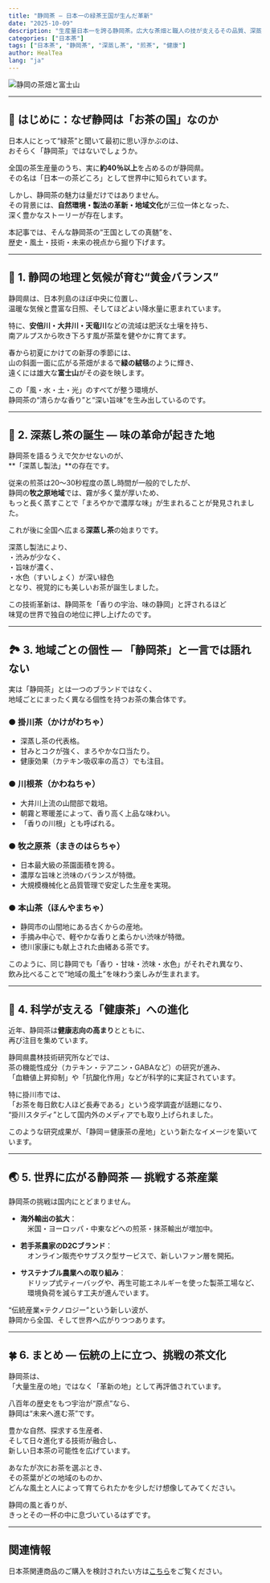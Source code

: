 ```yaml
---
title: "静岡茶 ― 日本一の緑茶王国が生んだ革新"
date: "2025-10-09"
description: "生産量日本一を誇る静岡茶。広大な茶畑と職人の技が支えるその品質、深蒸し茶の革新、地域ごとの個性、そして世界に向けた新しい挑戦を詳しく解説します。"
categories: ["日本茶"]
tags: ["日本茶", "静岡茶", "深蒸し茶", "煎茶", "健康"]
author: HealTea
lang: "ja"
---
```


![静岡の茶畑と富士山](/blog/2025-10-09-shizuoka-tea.jpg)

---

## 🍃 はじめに：なぜ静岡は「お茶の国」なのか

日本人にとって“緑茶”と聞いて最初に思い浮かぶのは、  
おそらく「静岡茶」ではないでしょうか。  

全国の茶生産量のうち、実に**約40％以上**を占めるのが静岡県。  
その名は「日本一の茶どころ」として世界中に知られています。  

しかし、静岡茶の魅力は量だけではありません。  
その背景には、**自然環境・製法の革新・地域文化**が三位一体となった、  
深く豊かなストーリーが存在します。

本記事では、そんな静岡茶の“王国としての真髄”を、  
歴史・風土・技術・未来の視点から掘り下げます。

---

## 🌿 1. 静岡の地理と気候が育む“黄金バランス”

静岡県は、日本列島のほぼ中央に位置し、  
温暖な気候と豊富な日照、そしてほどよい降水量に恵まれています。  

特に、**安倍川・大井川・天竜川**などの流域は肥沃な土壌を持ち、  
南アルプスから吹き下ろす風が茶葉を健やかに育てます。  

春から初夏にかけての新芽の季節には、  
山の斜面一面に広がる茶畑がまるで**緑の絨毯**のように輝き、  
遠くには雄大な**富士山**がその姿を映します。  

この「風・水・土・光」のすべてが整う環境が、  
静岡茶の“清らかな香り”と“深い旨味”を生み出しているのです。

---

## 🍵 2. 深蒸し茶の誕生 ― 味の革命が起きた地

静岡茶を語るうえで欠かせないのが、  
**「深蒸し製法」**の存在です。  

従来の煎茶は20〜30秒程度の蒸し時間が一般的でしたが、  
静岡の**牧之原地域**では、霧が多く葉が厚いため、  
もっと長く蒸すことで「まろやかで濃厚な味」が生まれることが発見されました。  

これが後に全国へ広まる**深蒸し茶**の始まりです。  

深蒸し製法により、  
・渋みが少なく、  
・旨味が濃く、  
・水色（すいしょく）が深い緑色  
となり、視覚的にも美しいお茶が誕生しました。  

この技術革新は、静岡茶を「香りの宇治、味の静岡」と評されるほど  
味覚の世界で独自の地位に押し上げたのです。

---

## 🏞️ 3. 地域ごとの個性 ― 「静岡茶」と一言では語れない

実は「静岡茶」とは一つのブランドではなく、  
地域ごとにまったく異なる個性を持つお茶の集合体です。  

### ● 掛川茶（かけがわちゃ）
- 深蒸し茶の代表格。  
- 甘みとコクが強く、まろやかな口当たり。  
- 健康効果（カテキン吸収率の高さ）でも注目。

### ● 川根茶（かわねちゃ）
- 大井川上流の山間部で栽培。  
- 朝霧と寒暖差によって、香り高く上品な味わい。  
- 「香りの川根」とも呼ばれる。

### ● 牧之原茶（まきのはらちゃ）
- 日本最大級の茶園面積を誇る。  
- 濃厚な旨味と渋味のバランスが特徴。  
- 大規模機械化と品質管理で安定した生産を実現。

### ● 本山茶（ほんやまちゃ）
- 静岡市の山間地にある古くからの産地。  
- 手摘み中心で、軽やかな香りと柔らかい渋味が特徴。  
- 徳川家康にも献上された由緒ある茶です。

このように、同じ静岡でも「香り・甘味・渋味・水色」がそれぞれ異なり、  
飲み比べることで“地域の風土”を味わう楽しみが生まれます。

---

## 🧪 4. 科学が支える「健康茶」への進化

近年、静岡茶は**健康志向の高まり**とともに、  
再び注目を集めています。  

静岡県農林技術研究所などでは、  
茶の機能性成分（カテキン・テアニン・GABAなど）の研究が進み、  
「血糖値上昇抑制」や「抗酸化作用」などが科学的に実証されています。  

特に掛川市では、  
「お茶を毎日飲む人ほど長寿である」という疫学調査が話題になり、  
“掛川スタディ”として国内外のメディアでも取り上げられました。  

このような研究成果が、「静岡＝健康茶の産地」という新たなイメージを築いています。

---

## 🌏 5. 世界に広がる静岡茶 ― 挑戦する茶産業

静岡茶の挑戦は国内にとどまりません。  

- **海外輸出の拡大**：  
　米国・ヨーロッパ・中東などへの煎茶・抹茶輸出が増加中。  

- **若手茶農家のD2Cブランド**：  
　オンライン販売やサブスク型サービスで、新しいファン層を開拓。  

- **サステナブル農業への取り組み**：  
　ドリップ式ティーバッグや、再生可能エネルギーを使った製茶工場など、  
　環境負荷を減らす工夫が進んでいます。  

“伝統産業×テクノロジー”という新しい波が、  
静岡から全国、そして世界へ広がりつつあります。

---

## 🍀 6. まとめ ― 伝統の上に立つ、挑戦の茶文化

静岡茶は、  
「大量生産の地」ではなく「革新の地」として再評価されています。  

八百年の歴史をもつ宇治が“原点”なら、  
静岡は“未来へ進む茶”です。  

豊かな自然、探求する生産者、  
そして日々進化する技術が融合し、  
新しい日本茶の可能性を広げています。  

あなたが次にお茶を選ぶとき、  
その茶葉がどの地域のものか、  
どんな風土と人によって育てられたかを少しだけ想像してみてください。  

静岡の風と香りが、  
きっとその一杯の中に息づいているはずです。

---

## 関連情報

日本茶関連商品のご購入を検討されたい方は[こちら](https://www.marketsupporter-ai.com/japanese-tea)をご覧ください。
